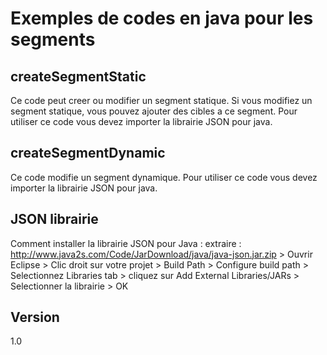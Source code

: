Exemples de codes en java pour les segments
==


createSegmentStatic
--

Ce code peut creer ou modifier un segment statique. Si vous modifiez un segment statique, vous pouvez ajouter des cibles a ce segment.
Pour utiliser ce code vous devez importer la librairie JSON pour java.

createSegmentDynamic
--

Ce code modifie un segment dynamique.
Pour utiliser ce code vous devez importer la librairie JSON pour java.

JSON librairie
--

Comment installer la librairie JSON pour Java : extraire : http://www.java2s.com/Code/JarDownload/java/java-json.jar.zip > Ouvrir Eclipse > Clic droit sur votre projet > Build Path > Configure build path > Selectionnez Libraries tab > cliquez sur Add External Libraries/JARs > Selectionner la librairie > OK


Version
--

1.0

